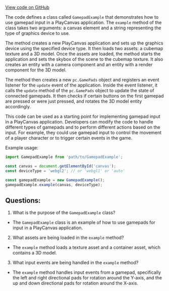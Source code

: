 [View code on GitHub](https://github.com/playcanvas/engine/examples/src/examples/input/gamepad.tsx)

The code defines a class called `GamepadExample` that demonstrates how to use gamepad input in a PlayCanvas application. The `example` method of the class takes two arguments: a canvas element and a string representing the type of graphics device to use. 

The method creates a new PlayCanvas application and sets up the graphics device using the specified device type. It then loads two assets: a cubemap texture and a 3D model. Once the assets are loaded, the method starts the application and sets the skybox of the scene to the cubemap texture. It also creates an entity with a camera component and an entity with a render component for the 3D model. 

The method then creates a new `pc.GamePads` object and registers an event listener for the `update` event of the application. Inside the event listener, it calls the `update` method of the `pc.GamePads` object to update the state of connected gamepads. It then checks if certain buttons on the first gamepad are pressed or were just pressed, and rotates the 3D model entity accordingly. 

This code can be used as a starting point for implementing gamepad input in a PlayCanvas application. Developers can modify the code to handle different types of gamepads and to perform different actions based on the input. For example, they could use gamepad input to control the movement of a player character or to trigger certain events in the game. 

Example usage:

```javascript
import GamepadExample from 'path/to/GamepadExample';

const canvas = document.getElementById('canvas');
const deviceType = 'webgl2'; // or 'webgl1' or 'auto'

const gamepadExample = new GamepadExample();
gamepadExample.example(canvas, deviceType);
```
## Questions: 
 1. What is the purpose of the `GamepadExample` class?
- The `GamepadExample` class is an example of how to use gamepads for input in a PlayCanvas application.

2. What assets are being loaded in the `example` method?
- The `example` method loads a texture asset and a container asset, which contains a 3D model.

3. What input events are being handled in the `example` method?
- The `example` method handles input events from a gamepad, specifically the left and right directional pads for rotation around the Y-axis, and the up and down directional pads for rotation around the X-axis.